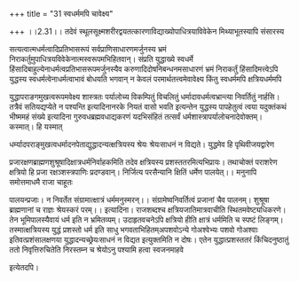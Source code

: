 +++
title = "31 स्वधर्ममपि चावेक्ष्य"

+++
।।2.31।। तदेवं स्थूलसूक्ष्मशरीरद्वयतत्कारणाविद्याख्योपाधित्रयाविवेकेन
मिथ्याभूतस्यापि संसारस्य  
  
सत्यत्वात्मधर्मत्वादिप्रतिभासरूपं सर्वप्राणिसाधारणमर्जुनस्य भ्रमं
निराकर्तुमुपाधित्रयविवेकेनात्मस्वरूपमभिहितवान्। संप्रति युद्धाख्ये
स्वधर्मे हिंसादिबाहुल्येनाधर्मत्वप्रतिभासरूपमर्जुनस्यैव
करुणादिदोषनिबन्धनमसाधारणं भ्रमं निराकर्तुं हिंसादिमत्त्वेऽपि युद्धस्य
स्वधर्मत्वेनाधर्मत्वाभावं बोधयति भगवान् न केवलं परमार्थतत्त्वमेवावेक्ष्य
किंतु स्वधर्ममपि क्षत्रियधर्ममपि  
  
युद्धापराङगमुखत्वरूपमवेक्ष्य शास्त्रतः पर्यालोच्य विकम्पितुं विचलितुं
धर्मादावधर्मत्वभ्रान्त्या निवर्तितुं नार्हसि। तत्रैवं सतियद्यप्येते न
पश्यन्ति इत्यादिनानरके नियतं वासो भवति इत्यन्तेन युद्धस्य पापहेतुत्वं
त्वया यदुक्तंकथं भीष्ममहं संख्ये इत्यादिना गुरुवधब्रह्मवधाद्यकरणं
यदभिसंहितं तत्सर्वं धर्मशास्त्रापर्यालोचनादेवोक्तम्। कस्मात्। हि
यस्मात्  
  
धर्म्यादपराङ्मुखत्वधर्मादनपेताद्युद्धादन्यत्क्षत्रियस्य श्रेयः
श्रेयःसाधनं न विद्यते। युद्धमेव हि पृथिवीजयद्वारेण  
  
प्रजारक्षणब्राह्मणशुश्रूषादिक्षात्रधर्मनिर्वाहकमिति तदेव क्षत्रियस्य
प्रशस्ततरमित्यभिप्रायः। तथाचोक्तं पराशरेण क्षत्रियो हि प्रजा
रक्षञ्शस्त्रपाणिः प्रदण्डवान्। निर्जित्य परसैन्यानि क्षितिं धर्मेण
पालयेत्।। मनुनापि समोत्तमाधमै राजा चाहूतः  
  
पालयन्प्रजाः। न निवर्तेत संग्रामात्क्षात्रं
धर्ममनुस्मरन्।। संग्रामेष्वनिवर्तित्वं प्रजानां चैव पालनम्। शुश्रूषा
ब्राह्मणानां च राज्ञः श्रेयस्करं परम्।। इत्यादिना। राजशब्दश्च
क्षत्रियजातिमात्रवाचीति स्थितमवेष्ट्यधिकरणे। तेन भूमिपालस्यैवायं धर्म
इति न भ्रमितव्यम्। उदाहृतवचनेऽपि क्षत्रियो हीति क्षात्रं धर्ममिति च
स्पष्टं लिङ्गम्। तस्मात्क्षत्रियस्य युद्धं प्रशस्तो धर्म इति साधु
भगवताभिहितम्अपशवोऽन्ये गोअश्वेभ्यः पशवो गोअश्वाः इतिवत्प्रशंसालक्षणया
युद्धादन्यच्छ्रेयःसाधनं न विद्यत इत्युक्तमिति न दोषः। एतेन
युद्धात्प्रशस्ततरं किंचिदनुष्ठातुं ततो निवृत्तिरुचितेति निरस्तम्न च
श्रेयोऽनु पश्यामि हत्वा स्वजनमाहवे  
  
इत्येतदपि।  
